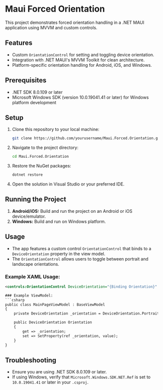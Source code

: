 # Maui Forced Orientation

This project demonstrates forced orientation handling in a .NET MAUI application using MVVM and custom controls.

## Features
- Custom `OrientationControl` for setting and toggling device orientation.
- Integration with .NET MAUI's MVVM Toolkit for clean architecture.
- Platform-specific orientation handling for Android, iOS, and Windows.

## Prerequisites
- .NET SDK 8.0.109 or later
- Microsoft Windows SDK (version 10.0.19041.41 or later) for Windows platform development

## Setup

1. Clone this repository to your local machine:
    ```bash
    git clone https://github.com/yourusername/Maui.Forced.Orientation.git
    ```

2. Navigate to the project directory:
    ```bash
    cd Maui.Forced.Orientation
    ```

3. Restore the NuGet packages:
    ```bash
    dotnet restore
    ```

4. Open the solution in Visual Studio or your preferred IDE.

## Running the Project

1. **Android/iOS:** Build and run the project on an Android or iOS device/emulator.
2. **Windows:** Build and run on Windows platform.

## Usage

- The app features a custom control `OrientationControl` that binds to a `DeviceOrientation` property in the view model.
- The `OrientationControl` allows users to toggle between portrait and landscape orientations.

### Example XAML Usage:
```xml
<controls:OrientationControl DeviceOrientation="{Binding Orientation}" />

### Example ViewModel:
```csharp
public class MainPageViewModel : BaseViewModel
{
    private DeviceOrientation _orientation = DeviceOrientation.Portrait;

    public DeviceOrientation Orientation
    {
        get => _orientation;
        set => SetProperty(ref _orientation, value);
    }
}
```

## Troubleshooting

- Ensure you are using .NET SDK 8.0.109 or later.
- If using Windows, verify that `Microsoft.Windows.SDK.NET.Ref` is set to `10.0.19041.41` or later in your `.csproj`.
